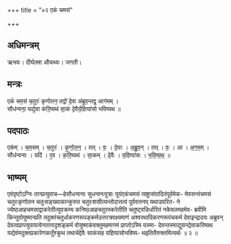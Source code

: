 +++
title = "०२ एकं चमसं"

+++
## अधिमन्त्रम्
ऋभवः। दीर्घतमा औचथ्यः। जगती।

## मन्त्रः
एकं॑ चम॒सं च॒तुरः॑ कृणोतन॒ तद्वो॑ दे॒वा अ॑ब्रुव॒न्तद्व॒ आग॑मम् ।  
सौध॑न्वना॒ यद्ये॒वा क॑रि॒ष्यथ॑ सा॒कं दे॒वैर्य॒ज्ञिया॑सो भविष्यथ ॥

## पदपाठः
एक॑म् । च॒म॒सम् । च॒तुरः॑ । कृ॒णो॒त॒न॒ । तत् । वः॒ । दे॒वाः । अ॒ब्रु॒व॒न् । तत् । वः॒ । आ । अ॒ग॒म॒म् ।  
सौध॑न्वनाः । यदि॑ । ए॒व । क॒रि॒ष्यथ॑ । सा॒कम् । दे॒वैः । य॒ज्ञिया॑सः । भ॒वि॒ष्य॒थ॒ ॥

## भाष्यम्
एवंपृष्टोऽग्निः तान्प्रत्युवाच—हेसौधन्वनाः सुधन्वनःपुत्राः यूयंएकंचमसं त्वष्ट्रासंपादितंपूर्वमेक- मेवसन्तंचमसं चतुरःकृणोतन चतुःसङ्ख्याकान्कुरुत चतुरःशसीत्यन्तोदात्तत्वं पूर्ववत्तनप् यथाउपरित- ने ज्येष्ठआहचमसाद्वाकरेतीत्युपक्रम्य कनिष्ठआहचतुरस्करेतीति चतुष्ट्वन्निर्धारितं नकेवलमहमेव- ब्रवीमि किन्तुवोयुष्मान्प्रति तदुक्तंचतुर्धाकरणरूपङ्कर्मउत्तरत्रवक्ष्यमाणं अश्वरथादिकरणरूपंचकर्म देवाइन्द्रादयः अब्रुवन् देवत्वप्राप्त्युपायत्वेनतत्तादृशङ्कर्म वोयुष्माकंवक्तुमहमागमं प्राप्तोऽस्मि यस्मा- देवन्तस्माद्यूयन्द्येवाकरिष्यथ यद्येवंमदुक्तप्रकारेणकर्तुंश्क्रुथ तथाचेद्देवैः साकंसह यज्ञियासोभविष्य- थइतितैरुक्तमित्यर्थः ॥ २ ॥